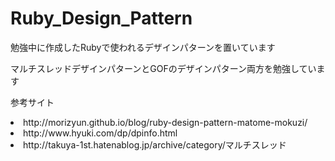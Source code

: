 # Ruby_Design_Pattern
<p>勉強中に作成したRubyで使われるデザインパターンを置いています</p>
<p>マルチスレッドデザインパターンとGOFのデザインパターン両方を勉強しています</p>
<p>参考サイト</p>
<li>http://morizyun.github.io/blog/ruby-design-pattern-matome-mokuzi/</li>
<li>http://www.hyuki.com/dp/dpinfo.html</li>
<li>http://takuya-1st.hatenablog.jp/archive/category/マルチスレッド</li>
